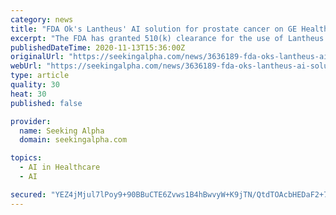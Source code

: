 ```yaml
---
category: news
title: "FDA Ok's Lantheus' AI solution for prostate cancer on GE Healthcare’s platform."
excerpt: "The FDA has granted 510(k) clearance for the use of Lantheus’  (LNTH +3.2%) artificial intelligence enabled automated bone scan index (aBSI) product on GE Healthcare’s Xeleris platform."
publishedDateTime: 2020-11-13T15:36:00Z
originalUrl: "https://seekingalpha.com/news/3636189-fda-oks-lantheus-ai-solution-for-prostate-cancer-on-ge-healthcare-s-platform"
webUrl: "https://seekingalpha.com/news/3636189-fda-oks-lantheus-ai-solution-for-prostate-cancer-on-ge-healthcare-s-platform"
type: article
quality: 30
heat: 30
published: false

provider:
  name: Seeking Alpha
  domain: seekingalpha.com

topics:
  - AI in Healthcare
  - AI

secured: "YEZ4jMjul7lPoy9+90BBuCTE6Zvws1B4hBwvyW+K9jTN/QtdTOAcbHEDaF2+7SWvHHjuFVpKSe1yEcO14n8N5TKKasNcblUyI0KrltRAPzpwevySAfx4wpbNWgx++KsXip+XIICh1CC4BLfe2vxaCY6+XLyq1nBmqnFdZEokbR5wwK8RZYO63k0vqmF06/c3B5RpbBMUwt6gxEdSr9jCRoC+CyYwnRu36vVxUl+1R8QepWJ9isK0Etnxckvob+XkQaKLB/IUMJbx4K0S3VXfAOH0qI1J2Hm/b4A8zGX0049l1mv3JRezr/WnUUQqpM2OO01dMOc0WQEXQunBH2RxzbkVKtFdm6qK9smgwJiGjn4=;EuyK9Kq7drkJ3bTp5l8oKg=="
---
```


